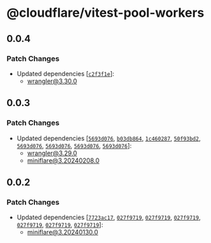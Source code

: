 # @cloudflare/vitest-pool-workers

## 0.0.4

### Patch Changes

- Updated dependencies [[`c2f3f1e`](https://github.com/cloudflare/workers-sdk/commit/c2f3f1e37c1a8f0958676306f3128cd87265ea5b)]:
  - wrangler@3.30.0

## 0.0.3

### Patch Changes

- Updated dependencies [[`5693d076`](https://github.com/cloudflare/workers-sdk/commit/5693d076e2aab99d4736649d5b467689ce25cb23), [`b03db864`](https://github.com/cloudflare/workers-sdk/commit/b03db864a36924c31b8ddd82a027c83df4f68c43), [`1c460287`](https://github.com/cloudflare/workers-sdk/commit/1c460287f8836102b372ce0c7dddec093259692e), [`50f93bd2`](https://github.com/cloudflare/workers-sdk/commit/50f93bd2ce8f14294bee73b844897c5bfa083955), [`5693d076`](https://github.com/cloudflare/workers-sdk/commit/5693d076e2aab99d4736649d5b467689ce25cb23), [`5693d076`](https://github.com/cloudflare/workers-sdk/commit/5693d076e2aab99d4736649d5b467689ce25cb23), [`5693d076`](https://github.com/cloudflare/workers-sdk/commit/5693d076e2aab99d4736649d5b467689ce25cb23), [`5693d076`](https://github.com/cloudflare/workers-sdk/commit/5693d076e2aab99d4736649d5b467689ce25cb23)]:
  - wrangler@3.29.0
  - miniflare@3.20240208.0

## 0.0.2

### Patch Changes

- Updated dependencies [[`7723ac17`](https://github.com/cloudflare/workers-sdk/commit/7723ac17906f894afe9af2152437726ac09a6290), [`027f9719`](https://github.com/cloudflare/workers-sdk/commit/027f971975a48a564603275f3583d21e9d053229), [`027f9719`](https://github.com/cloudflare/workers-sdk/commit/027f971975a48a564603275f3583d21e9d053229), [`027f9719`](https://github.com/cloudflare/workers-sdk/commit/027f971975a48a564603275f3583d21e9d053229), [`027f9719`](https://github.com/cloudflare/workers-sdk/commit/027f971975a48a564603275f3583d21e9d053229), [`027f9719`](https://github.com/cloudflare/workers-sdk/commit/027f971975a48a564603275f3583d21e9d053229), [`027f9719`](https://github.com/cloudflare/workers-sdk/commit/027f971975a48a564603275f3583d21e9d053229)]:
  - miniflare@3.20240130.0
